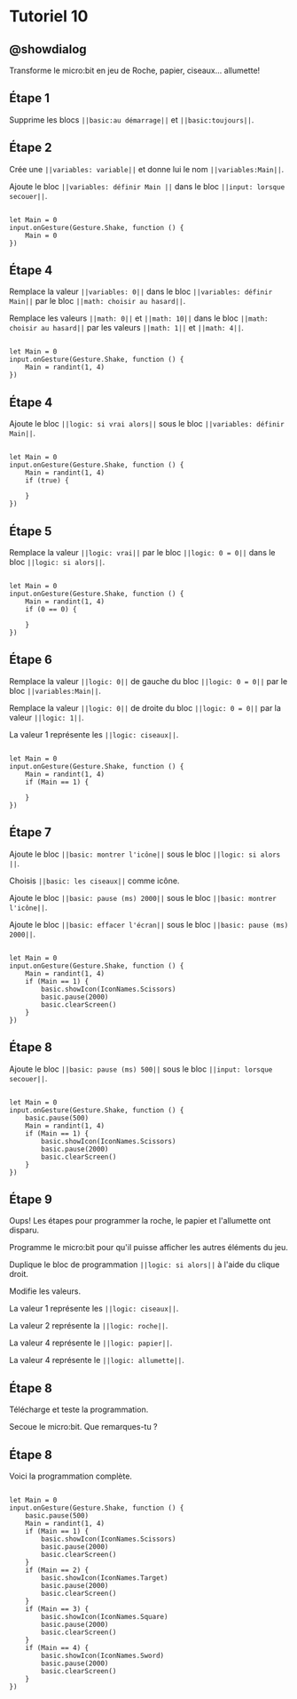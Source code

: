 # Tutoriel 10

## @showdialog

Transforme le micro:bit en jeu de Roche, papier, ciseaux... allumette!

## Étape 1

Supprime les blocs ``||basic:au démarrage||`` et ``||basic:toujours||``.

## Étape 2

Crée une ``||variables: variable||`` et donne lui le nom ``||variables:Main||``.

Ajoute le bloc ``||variables: définir Main ||`` dans le bloc ``||input: lorsque secouer||``.

```blocks

let Main = 0
input.onGesture(Gesture.Shake, function () {
    Main = 0
})

```

## Étape 4

Remplace la valeur ``||variables: 0||`` dans le bloc ``||variables: définir Main||`` par le bloc ``||math: choisir au hasard||``.

Remplace les valeurs ``||math: 0||`` et ``||math: 10||`` dans le bloc ``||math: choisir au hasard||`` par les valeurs ``||math: 1||`` et ``||math: 4||``.

```blocks

let Main = 0
input.onGesture(Gesture.Shake, function () {
    Main = randint(1, 4)
})

```

## Étape 4

Ajoute le bloc ``||logic: si vrai alors||`` sous le bloc ``||variables: définir Main||``.

```blocks

let Main = 0
input.onGesture(Gesture.Shake, function () {
    Main = randint(1, 4)
    if (true) {
    	
    }
})

```

## Étape 5

Remplace la valeur ``||logic: vrai||`` par le bloc ``||logic: 0 = 0||`` dans le bloc ``||logic: si alors||``.

```blocks

let Main = 0
input.onGesture(Gesture.Shake, function () {
    Main = randint(1, 4)
    if (0 == 0) {
    	
    }
})

```

## Étape 6

Remplace la valeur ``||logic: 0||`` de gauche du bloc ``||logic: 0 = 0||`` par le bloc ``||variables:Main||``.

Remplace la valeur ``||logic: 0||`` de droite du bloc ``||logic: 0 = 0||`` par la valeur ``||logic: 1||``.

La valeur 1 représente les ``||logic: ciseaux||``.

```blocks

let Main = 0
input.onGesture(Gesture.Shake, function () {
    Main = randint(1, 4)
    if (Main == 1) {
    	
    }
})

```

## Étape 7

Ajoute le bloc ``||basic: montrer l'icône||`` sous le bloc ``||logic: si alors ||``.

Choisis ``||basic: les ciseaux||`` comme icône.

Ajoute le bloc ``||basic: pause (ms) 2000||`` sous le bloc ``||basic: montrer l'icône||``.

Ajoute le bloc ``||basic: effacer l'écran||`` sous le bloc ``||basic: pause (ms) 2000||``.

```blocks

let Main = 0
input.onGesture(Gesture.Shake, function () {
    Main = randint(1, 4)
    if (Main == 1) {
        basic.showIcon(IconNames.Scissors)
        basic.pause(2000)
        basic.clearScreen()
    }
})

```

## Étape 8

Ajoute le bloc ``||basic: pause (ms) 500||`` sous le bloc ``||input: lorsque secouer||``.

```blocks

let Main = 0
input.onGesture(Gesture.Shake, function () {
    basic.pause(500)
    Main = randint(1, 4)
    if (Main == 1) {
        basic.showIcon(IconNames.Scissors)
        basic.pause(2000)
        basic.clearScreen()
    }
})

``` 

## Étape 9

Oups! Les étapes pour programmer la roche, le papier et l'allumette ont disparu.

Programme le micro:bit pour qu'il puisse afficher les autres éléments du jeu.

Duplique le bloc de programmation ``||logic: si alors||`` à l'aide du clique droit.

Modifie les valeurs.

La valeur 1 représente les ``||logic: ciseaux||``. 

La valeur 2 représente la ``||logic: roche||``.

La valeur 4 représente le ``||logic: papier||``. 

La valeur 4 représente le ``||logic: allumette||``. 


## Étape 8

Télécharge et teste la programmation.

Secoue le micro:bit. Que remarques-tu ?

## Étape 8

Voici la programmation complète.

```blocks

let Main = 0
input.onGesture(Gesture.Shake, function () {
    basic.pause(500)
    Main = randint(1, 4)
    if (Main == 1) {
        basic.showIcon(IconNames.Scissors)
        basic.pause(2000)
        basic.clearScreen()
    }
    if (Main == 2) {
        basic.showIcon(IconNames.Target)
        basic.pause(2000)
        basic.clearScreen()
    }
    if (Main == 3) {
        basic.showIcon(IconNames.Square)
        basic.pause(2000)
        basic.clearScreen()
    }
    if (Main == 4) {
        basic.showIcon(IconNames.Sword)
        basic.pause(2000)
        basic.clearScreen()
    }
})

```